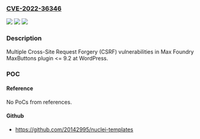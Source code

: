 ### [CVE-2022-36346](https://cve.mitre.org/cgi-bin/cvename.cgi?name=CVE-2022-36346)
![](https://img.shields.io/static/v1?label=Product&message=MaxButtons%20(WordPress%20plugin)&color=blue)
![](https://img.shields.io/static/v1?label=Version&message=%3C%3D%209.2%3C%3D%209.2%20&color=brighgreen)
![](https://img.shields.io/static/v1?label=Vulnerability&message=CWE-352%20Cross-Site%20Request%20Forgery%20(CSRF)&color=brighgreen)

### Description

Multiple Cross-Site Request Forgery (CSRF) vulnerabilities in Max Foundry MaxButtons plugin <= 9.2 at WordPress.

### POC

#### Reference
No PoCs from references.

#### Github
- https://github.com/20142995/nuclei-templates

